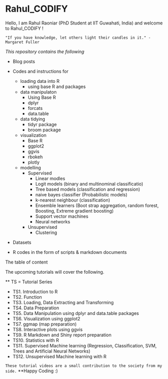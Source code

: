 # Rahul_CODIFY


Hello, I am Rahul Raoniar (PhD Student at IIT Guwahati, India) and welcome to Rahul_CODIFY ! 


`"If you have knowledge, let others light their candles in it." - Margaret Fuller` 


*This repository contains the following*

* Blog posts 
* Codes and instructions for 
   + loading data into R
      + using base R and packages
   + data manipulaton
      + Using Base R
      + dplyr
      + forcats
      + data.table
    + data tidying
      + tidyr package
      + broom package
   + visualization
      + Base R
      + ggplot2
      + ggvis
      + rbokeh
      + plotly
   + modelling
      + Supervised
        + Linear modles
        + Logit models (binary and multinominal classificatio)
        + Tree based models (classification and regression)
        + naive bayes classifier (Probabilistic models)
        + k-nearest neighbour (classification)
        + Ensemble learners (Boot strap aggregation, random forest, Boosting, Extreme gradient boosting)
        + Support vector machines
        + Neural networks
      + Unsupervised
        + Clustering
        
      
      
* Datasets
* R codes in the form of scripts & markdown documents 


The table of content

The upcoming tutorials will cover the following. 

** TS = Tutorial Series 
* TS1. Introduction to R 
* TS2. Function 
* TS3. Loading, Data Extracting and Transforming 
* TS4. Data Preparation 
* TS5. Data Manipulation using dplyr and data.table packages 
* TS6. Visualization using ggplot2 
* TS7. ggmap (map preparation) 
* TS8. Interactive plots using ggvis 
* TS9. R Markdown and Shiny report preparation 
* TS10. Statistics with R 
* TS11. Supervised Machine learning (Regression, Classification, SVM, Trees and Artificial Neural Networks) 
* TS12. Unsupervised Machine learning with R


`These tutorial videos are a small contribution to the society from my side.` **Happy Coding :)

